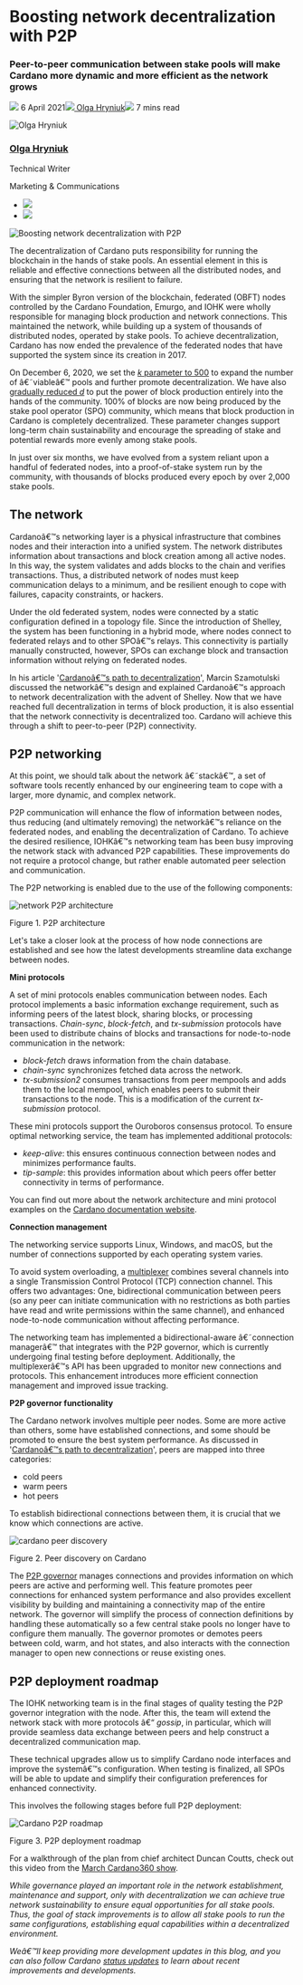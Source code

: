 # Boosting network decentralization with P2P
### **Peer-to-peer communication between stake pools will make Cardano more dynamic and more efficient as the network grows**
![](img/2021-04-06-boosting-network-decentralization-with-p2p.002.png) 6 April 2021![](img/2021-04-06-boosting-network-decentralization-with-p2p.002.png)[ Olga Hryniuk](tmp//en/blog/authors/olga-hryniuk/page-1/)![](img/2021-04-06-boosting-network-decentralization-with-p2p.003.png) 7 mins read

![Olga Hryniuk](img/2021-04-06-boosting-network-decentralization-with-p2p.004.png)[](tmp//en/blog/authors/olga-hryniuk/page-1/)
### [**Olga Hryniuk**](tmp//en/blog/authors/olga-hryniuk/page-1/)
Technical Writer

Marketing & Communications

- ![](img/2021-04-06-boosting-network-decentralization-with-p2p.005.png)[](https://www.linkedin.com/in/olga-hryniuk-1094a3160/ "LinkedIn")
- ![](img/2021-04-06-boosting-network-decentralization-with-p2p.006.png)[](https://github.com/olgahryniuk "GitHub")

![Boosting network decentralization with P2P](img/2021-04-06-boosting-network-decentralization-with-p2p.007.jpeg)

The decentralization of Cardano puts responsibility for running the blockchain in the hands of stake pools. An essential element in this is reliable and effective connections between all the distributed nodes, and ensuring that the network is resilient to failure.

With the simpler Byron version of the blockchain, federated (OBFT) nodes controlled by the Cardano Foundation, Emurgo, and IOHK were wholly responsible for managing block production and network connections. This maintained the network, while building up a system of thousands of distributed nodes, operated by stake pools. To achieve decentralization, Cardano has now ended the prevalence of the federated nodes that have supported the system since its creation in 2017. 

On December 6, 2020, we set the [*k* parameter to 500](https://iohk.io/en/blog/posts/2020/11/05/parameters-and-decentralization-the-way-ahead/) to expand the number of â€˜viableâ€™ pools and further promote decentralization. We have also [gradually reduced *d*](https://iohk.io/en/blog/posts/2021/03/04/not-long-till-d-0-day/) to put the power of block production entirely into the hands of the community. 100% of blocks are now being produced by the stake pool operator (SPO) community, which means that block production in Cardano is completely decentralized. These parameter changes support long-term chain sustainability and encourage the spreading of stake and potential rewards more evenly among stake pools.

In just over six months, we have evolved from a system reliant upon a handful of federated nodes, into a proof-of-stake system run by the community, with thousands of blocks produced every epoch by over 2,000 stake pools. 
## **The network**
Cardanoâ€™s networking layer is a physical infrastructure that combines nodes and their interaction into a unified system. The network distributes information about transactions and block creation among all active nodes. In this way, the system validates and adds blocks to the chain and verifies transactions. Thus, a distributed network of nodes must keep communication delays to a minimum, and be resilient enough to cope with failures, capacity constraints, or hackers.

Under the old federated system, nodes were connected by a static configuration defined in a topology file. Since the introduction of Shelley, the system has been functioning in a hybrid mode, where nodes connect to federated relays and to other SPOâ€™s relays. This connectivity is partially manually constructed, however, SPOs can exchange block and transaction information without relying on federated nodes. 

In his article '[Cardanoâ€™s path to decentralization](https://iohk.io/en/blog/posts/2020/07/09/cardanos-path-to-decentralization-by-marcin-szamotulski/)', Marcin Szamotulski discussed the networkâ€™s design and explained Cardanoâ€™s approach to network decentralization with the advent of Shelley. Now that we have reached full decentralization in terms of block production, it is also essential that the network connectivity is decentralized too. Cardano will achieve this through a shift to peer-to-peer (P2P) connectivity. 
## **P2P networking**
At this point, we should talk about the network â€˜stackâ€™, a set of software tools recently enhanced by our engineering team to cope with a larger, more dynamic, and complex network.

P2P communication will enhance the flow of information between nodes, thus reducing (and ultimately removing) the networkâ€™s reliance on the federated nodes, and enabling the decentralization of Cardano. To achieve the desired resilience, IOHKâ€™s networking team has been busy improving the network stack with advanced P2P capabilities. These improvements do not require a protocol change, but rather enable automated peer selection and communication. 

The P2P networking is enabled due to the use of the following components:

![network P2P architecture](img/2021-04-06-boosting-network-decentralization-with-p2p.008.jpeg)

Figure 1. P2P architecture

Let's take a closer look at the process of how node connections are established and see how the latest developments streamline data exchange between nodes. 

**Mini protocols**

A set of mini protocols enables communication between nodes. Each protocol implements a basic information exchange requirement, such as informing peers of the latest block, sharing blocks, or processing transactions. *Chain-sync*, *block-fetch*, and *tx-submission* protocols have been used to distribute chains of blocks and transactions for node-to-node communication in the network:

- *block-fetch* draws information from the chain database.
- *chain-sync* synchronizes fetched data across the network.
- *tx-submission2* consumes transactions from peer mempools and adds them to the local mempool, which enables peers to submit their transactions to the node. This is a modification of the current *tx-submission* protocol. 

These mini protocols support the Ouroboros consensus protocol. To ensure optimal networking service, the team has implemented additional protocols:

- *keep-alive*: this ensures continuous connection between nodes and minimizes performance faults. 
- *tip-sample*: this provides information about which peers offer better connectivity in terms of performance. 

You can find out more about the network architecture and mini protocol examples on the [Cardano documentation website](https://docs.cardano.org/en/latest/explore-cardano/cardano-network.html).

**Connection management**

The networking service supports Linux, Windows, and macOS, but the number of connections supported by each operating system varies.

To avoid system overloading, a [multiplexer](https://docs.cardano.org/en/latest/explore-cardano/cardano-architecture-overview/connection-management.html#multiplexing) combines several channels into a single Transmission Control Protocol (TCP) connection channel. This offers two advantages: One, bidirectional communication between peers (so any peer can initiate communication with no restrictions as both parties have read and write permissions within the same channel), and enhanced node-to-node communication without affecting performance.

The networking team has implemented a bidirectional-aware â€˜connection managerâ€™ that integrates with the P2P governor, which is currently undergoing final testing before deployment. Additionally, the multiplexerâ€™s API has been upgraded to monitor new connections and protocols. This enhancement introduces more efficient connection management and improved issue tracking. 

**P2P governor functionality**

The Cardano network involves multiple peer nodes. Some are more active than others, some have established connections, and some should be promoted to ensure the best system performance. As discussed in '[Cardanoâ€™s path to decentralization](https://iohk.io/en/blog/posts/2020/07/09/cardanos-path-to-decentralization-by-marcin-szamotulski/)', peers are mapped into three categories:

- cold peers
- warm peers
- hot peers

To establish bidirectional connections between them, it is crucial that we know which connections are active. 

![cardano peer discovery](img/2021-04-06-boosting-network-decentralization-with-p2p.008.jpeg)

Figure 2. Peer discovery on Cardano

The [P2P governor](https://input-output-hk.github.io/ouroboros-network/ouroboros-network/Ouroboros-Network-PeerSelection-Governor.html) manages connections and provides information on which peers are active and performing well. This feature promotes peer connections for enhanced system performance and also provides excellent visibility by building and maintaining a connectivity map of the entire network. The governor will simplify the process of connection definitions by handling these automatically so a few central stake pools no longer have to configure them manually. The governor promotes or demotes peers between cold, warm, and hot states, and also interacts with the connection manager to open new connections or reuse existing ones.
## **P2P deployment roadmap**
The IOHK networking team is in the final stages of quality testing the P2P governor integration with the node. After this, the team will extend the network stack with more protocols â€“ *gossip*, in particular, which will provide seamless data exchange between peers and help construct a decentralized communication map. 

These technical upgrades allow us to simplify Cardano node interfaces and improve the systemâ€™s configuration. When testing is finalized, all SPOs will be able to update and simplify their configuration preferences for enhanced connectivity. 

This involves the following stages before full P2P deployment:

![Cardano P2P roadmap](img/2021-04-06-boosting-network-decentralization-with-p2p.008.jpeg)

Figure 3. P2P deployment roadmap

For a walkthrough of the plan from chief architect Duncan Coutts, check out this video from the [March Cardano360 show](https://youtu.be/mXYIQDUitYI). 

*While governance played an important role in the network establishment, maintenance and support, only with decentralization we can achieve true network sustainability to ensure equal opportunities for all stake pools. Thus, the goal of stack improvements is to allow all stake pools to run the same configurations, establishing equal capabilities within a decentralized environment.*

*Weâ€™ll keep providing more development updates in this blog, and you can also follow Cardano [status updates](https://roadmap.cardano.org/en/status-updates/) to learn about recent improvements and developments.*

